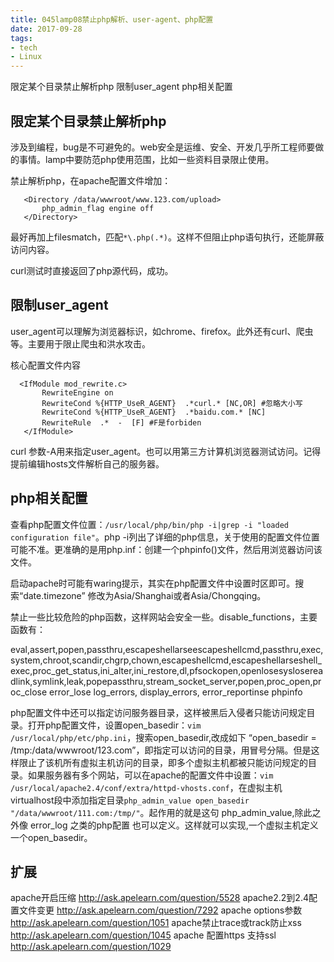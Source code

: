 ```yaml
---
title: 045lamp08禁止php解析、user-agent、php配置
date: 2017-09-28
tags:
- tech
- Linux
---
```


限定某个目录禁止解析php
限制user_agent
php相关配置

<!--more-->

## 限定某个目录禁止解析php
涉及到编程，bug是不可避免的。web安全是运维、安全、开发几乎所工程师要做的事情。lamp中要防范php使用范围，比如一些资料目录限止使用。

禁止解析php，在apache配置文件增加：
```
   <Directory /data/wwwroot/www.123.com/upload>
       php_admin_flag engine off
   </Directory>
```

最好再加上filesmatch，匹配`*\.php(.*)`。这样不但阻止php语句执行，还能屏蔽访问内容。

curl测试时直接返回了php源代码，成功。

## 限制user_agent
user_agent可以理解为浏览器标识，如chrome、firefox。此外还有curl、爬虫等。主要用于限止爬虫和洪水攻击。

核心配置文件内容
```
  <IfModule mod_rewrite.c>
       RewriteEngine on
       RewriteCond %{HTTP_UseR_AGENT}  .*curl.* [NC,OR] #忽略大小写
       RewriteCond %{HTTP_UseR_AGENT}  .*baidu.com.* [NC]
       RewriteRule  .*  -  [F] #F是forbiden
   </IfModule>
```

curl 参数-A用来指定user_agent。也可以用第三方计算机浏览器测试访问。记得提前编辑hosts文件解析自己的服务器。

## php相关配置
查看php配置文件位置：`/usr/local/php/bin/php -i|grep -i "loaded configuration file"`。php -i列出了详细的php信息，关于使用的配置文件位置可能不准。更准确的是用php.inf：创建一个phpinfo()文件，然后用浏览器访问该文件。

启动apache时可能有waring提示，其实在php配置文件中设置时区即可。搜索“date.timezone” 修改为Asia/Shanghai或者Asia/Chongqing。

禁止一些比较危险的php函数，这样网站会安全一些。disable_functions，主要函数有：

eval,assert,popen,passthru,escapeshellarseescapeshellcmd,passthru,exec,system,chroot,scandir,chgrp,chown,escapeshellcmd,escapeshellarseshell_exec,proc_get_status,ini_alter,ini_restore,dl,pfsockopen,openlosesyslosereadlink,symlink,leak,popepassthru,stream_socket_server,popen,proc_open,proc_close
error_lose log_errors, display_errors, error_reportinse phpinfo

php配置文件中还可以指定访问服务器目录，这样被黑后入侵者只能访问规定目录。打开php配置文件，设置open_basedir：`vim /usr/local/php/etc/php.ini`，搜索open_basedir,改成如下
“open_basedir = /tmp:/data/wwwroot/123.com”，即指定可以访问的目录，用冒号分隔。但是这样限止了该机所有虚拟主机访问的目录，即多个虚拟主机都被只能访问规定的目录。如果服务器有多个网站，可以在apache的配置文件中设置：`vim /usr/local/apache2.4/conf/extra/httpd-vhosts.conf`，在虚拟主机virtualhost段中添加指定目录`php_admin_value open_basedir "/data/wwwroot/111.com:/tmp/"`。起作用的就是这句 php_admin_value,除此之外像 error_log 之类的php配置
也可以定义。这样就可以实现,一个虚拟主机定义一个open_basedir。

## 扩展
apache开启压缩  http://ask.apelearn.com/question/5528
apache2.2到2.4配置文件变更  http://ask.apelearn.com/question/7292
apache options参数  http://ask.apelearn.com/question/1051
apache禁止trace或track防止xss  http://ask.apelearn.com/question/1045
apache 配置https 支持ssl http://ask.apelearn.com/question/1029
